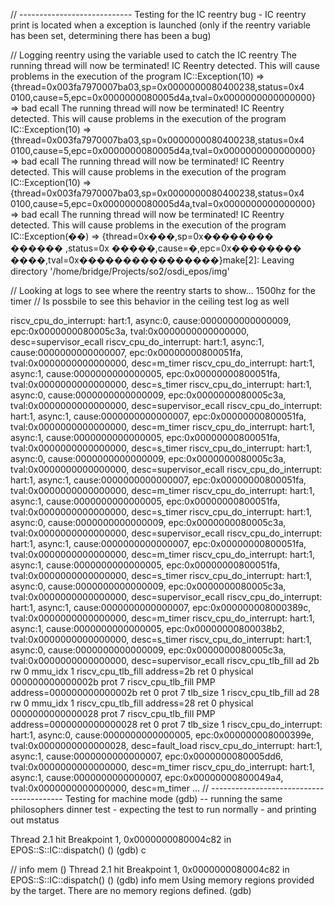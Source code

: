 // ---------------------------- Testing for the IC reentry bug - IC reentry print is located when a exception is launched (only if the reentry variable has been set, determining there has been a bug)

// Logging reentry using the variable used to catch the IC reentry
The running thread will now be terminated!
 IC Reentry detected. This will cause problems in the execution of the program
IC::Exception(10) => {thread=0x003fa7970007ba03,sp=0x0000000080400238,status=0x4
0100,cause=5,epc=0x0000000080005d4a,tval=0x0000000000000000} => bad ecall
The running thread will now be terminated!
 IC Reentry detected. This will cause problems in the execution of the program
IC::Exception(10) => {thread=0x003fa7970007ba03,sp=0x0000000080400238,status=0x4
0100,cause=5,epc=0x0000000080005d4a,tval=0x0000000000000000} => bad ecall
The running thread will now be terminated!
 IC Reentry detected. This will cause problems in the execution of the program
IC::Exception(10) => {thread=0x003fa7970007ba03,sp=0x0000000080400238,status=0x4
0100,cause=5,epc=0x0000000080005d4a,tval=0x0000000000000000} => bad ecall
The running thread will now be terminated!
 IC Reentry detected. This will cause problems in the execution of the program
IC::Exception(��) => {thread=0x���,sp=0x��������        ������  ,status=0x
�����,cause=�,epc=0x��������    ����,tval=0x����������������}make[2]: Leaving directory '/home/bridge/Projects/so2/osdi_epos/img'

// Looking at logs to see where the reentry starts to show... 1500hz for the timer
// Is possbile to see this behavior in the ceiling test log as well

riscv_cpu_do_interrupt: hart:1, async:0, cause:0000000000000009, epc:0x0000000080005c3a, tval:0x0000000000000000, desc=supervisor_ecall
riscv_cpu_do_interrupt: hart:1, async:1, cause:0000000000000007, epc:0x00000000800051fa, tval:0x0000000000000000, desc=m_timer
riscv_cpu_do_interrupt: hart:1, async:1, cause:0000000000000005, epc:0x00000000800051fa, tval:0x0000000000000000, desc=s_timer
riscv_cpu_do_interrupt: hart:1, async:0, cause:0000000000000009, epc:0x0000000080005c3a, tval:0x0000000000000000, desc=supervisor_ecall
riscv_cpu_do_interrupt: hart:1, async:1, cause:0000000000000007, epc:0x00000000800051fa, tval:0x0000000000000000, desc=m_timer
riscv_cpu_do_interrupt: hart:1, async:1, cause:0000000000000005, epc:0x00000000800051fa, tval:0x0000000000000000, desc=s_timer
riscv_cpu_do_interrupt: hart:1, async:0, cause:0000000000000009, epc:0x0000000080005c3a, tval:0x0000000000000000, desc=supervisor_ecall
riscv_cpu_do_interrupt: hart:1, async:1, cause:0000000000000007, epc:0x00000000800051fa, tval:0x0000000000000000, desc=m_timer
riscv_cpu_do_interrupt: hart:1, async:1, cause:0000000000000005, epc:0x00000000800051fa, tval:0x0000000000000000, desc=s_timer
riscv_cpu_do_interrupt: hart:1, async:0, cause:0000000000000009, epc:0x0000000080005c3a, tval:0x0000000000000000, desc=supervisor_ecall
riscv_cpu_do_interrupt: hart:1, async:1, cause:0000000000000007, epc:0x00000000800051fa, tval:0x0000000000000000, desc=m_timer
riscv_cpu_do_interrupt: hart:1, async:1, cause:0000000000000005, epc:0x00000000800051fa, tval:0x0000000000000000, desc=s_timer
riscv_cpu_do_interrupt: hart:1, async:0, cause:0000000000000009, epc:0x0000000080005c3a, tval:0x0000000000000000, desc=supervisor_ecall
riscv_cpu_do_interrupt: hart:1, async:1, cause:0000000000000007, epc:0x000000008000389c, tval:0x0000000000000000, desc=m_timer
riscv_cpu_do_interrupt: hart:1, async:1, cause:0000000000000005, epc:0x00000000800038b2, tval:0x0000000000000000, desc=s_timer
riscv_cpu_do_interrupt: hart:1, async:0, cause:0000000000000009, epc:0x0000000080005c3a, tval:0x0000000000000000, desc=supervisor_ecall
riscv_cpu_tlb_fill ad 2b rw 0 mmu_idx 1
riscv_cpu_tlb_fill address=2b ret 0 physical 000000000000002b prot 7
riscv_cpu_tlb_fill PMP address=000000000000002b ret 0 prot 7 tlb_size 1
riscv_cpu_tlb_fill ad 28 rw 0 mmu_idx 1
riscv_cpu_tlb_fill address=28 ret 0 physical 0000000000000028 prot 7
riscv_cpu_tlb_fill PMP address=0000000000000028 ret 0 prot 7 tlb_size 1
riscv_cpu_do_interrupt: hart:1, async:0, cause:0000000000000005, epc:0x000000008000399e, tval:0x0000000000000028, desc=fault_load
riscv_cpu_do_interrupt: hart:1, async:1, cause:0000000000000007, epc:0x0000000080005dd6, tval:0x0000000000000000, desc=m_timer
riscv_cpu_do_interrupt: hart:1, async:1, cause:0000000000000007, epc:0x00000000800049a4, tval:0x0000000000000000, desc=m_timer
...
// ----------------------------------------- Testing for machine mode (gdb) -- running the same philosophers dinner test - expecting the test to run normally - and printing out mstatus

Thread 2.1 hit Breakpoint 1, 0x0000000080004c82 in EPOS::S::IC::dispatch() ()
(gdb) c

// info mem () 
Thread 2.1 hit Breakpoint 1, 0x0000000080004c82 in EPOS::S::IC::dispatch() ()
(gdb) info mem
Using memory regions provided by the target.
There are no memory regions defined.
(gdb) 

